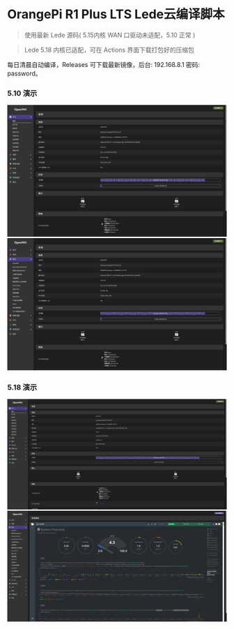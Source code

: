 # OrangePi R1 Plus LTS Lede云编译脚本

> 使用最新 Lede 源码( 5.15内核 WAN 口驱动未适配，5.10 正常 )

> Lede 5.18 内核已适配，可在 Actions 界面下载打包好的压缩包

每日清晨自动编译，Releases 可下载最新镜像，后台: 192.168.8.1 密码: password。

### 5.10 演示
![状态](./images/5.10.png)
![服务](./images/5.10services.png)
### 5.18 演示
![状态](./images/5.18.png)
![服务](./images/5.18services.png)
